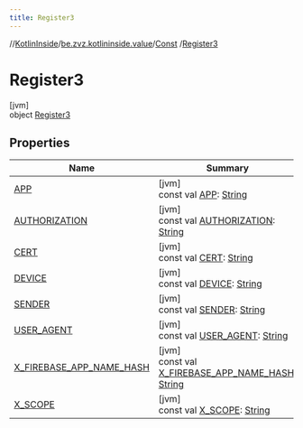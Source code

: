 ```yaml
---
title: Register3
---
```

//[KotlinInside](../../../../index.html)/[be.zvz.kotlininside.value](../../index.html)/[Const](../index.html)
/[Register3](index.html)

# Register3

[jvm]\
object [Register3](index.html)

## Properties

| Name | Summary |
|---|---|
| [APP](-a-p-p.html) | [jvm]<br>const val [APP](-a-p-p.html): [String](https://kotlinlang.org/api/latest/jvm/stdlib/kotlin/-string/index.html) |
| [AUTHORIZATION](-a-u-t-h-o-r-i-z-a-t-i-o-n.html) | [jvm]<br>const val [AUTHORIZATION](-a-u-t-h-o-r-i-z-a-t-i-o-n.html): [String](https://kotlinlang.org/api/latest/jvm/stdlib/kotlin/-string/index.html) |
| [CERT](-c-e-r-t.html) | [jvm]<br>const val [CERT](-c-e-r-t.html): [String](https://kotlinlang.org/api/latest/jvm/stdlib/kotlin/-string/index.html) |
| [DEVICE](-d-e-v-i-c-e.html) | [jvm]<br>const val [DEVICE](-d-e-v-i-c-e.html): [String](https://kotlinlang.org/api/latest/jvm/stdlib/kotlin/-string/index.html) |
| [SENDER](-s-e-n-d-e-r.html) | [jvm]<br>const val [SENDER](-s-e-n-d-e-r.html): [String](https://kotlinlang.org/api/latest/jvm/stdlib/kotlin/-string/index.html) |
| [USER_AGENT](-u-s-e-r_-a-g-e-n-t.html) | [jvm]<br>const val [USER_AGENT](-u-s-e-r_-a-g-e-n-t.html): [String](https://kotlinlang.org/api/latest/jvm/stdlib/kotlin/-string/index.html) |
| [X_FIREBASE_APP_NAME_HASH](-x_-f-i-r-e-b-a-s-e_-a-p-p_-n-a-m-e_-h-a-s-h.html) | [jvm]<br>const val [X_FIREBASE_APP_NAME_HASH](-x_-f-i-r-e-b-a-s-e_-a-p-p_-n-a-m-e_-h-a-s-h.html): [String](https://kotlinlang.org/api/latest/jvm/stdlib/kotlin/-string/index.html) |
| [X_SCOPE](-x_-s-c-o-p-e.html) | [jvm]<br>const val [X_SCOPE](-x_-s-c-o-p-e.html): [String](https://kotlinlang.org/api/latest/jvm/stdlib/kotlin/-string/index.html) |

